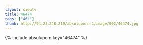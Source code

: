 ```yaml
--- 
layout: sieutv
title: 46474
tags: ["46k"]
thumb: http://94.23.248.219/absoluporn-1/image/002/46474.jpg
---
```

{% include absoluporn key="46474" %} 
